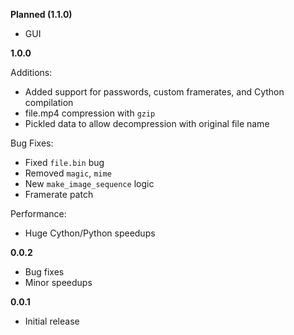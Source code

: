 __Planned (1.1.0)__
- GUI

__1.0.0__

Additions:
- Added support for passwords, custom framerates, and Cython compilation
- file.mp4 compression with ``gzip``
- Pickled data to allow decompression with original file name

Bug Fixes:
- Fixed ``file.bin`` bug
- Removed ``magic``, ``mime``
- New ``make_image_sequence`` logic
- Framerate patch

Performance:
- Huge Cython/Python speedups

__0.0.2__
- Bug fixes
- Minor speedups

__0.0.1__
- Initial release
